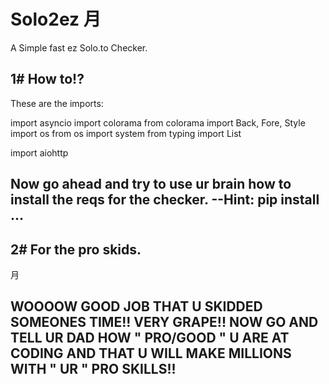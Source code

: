 # Solo2ez 月
A Simple fast ez Solo.to Checker.

1# How to!?
--------------------------------------------------------------------------------------------------------
These are the imports:

import asyncio
import colorama
from colorama import Back, Fore, Style
import os
from os import system
from typing import List

import aiohttp

Now go ahead and try to use ur brain how to install the reqs for the checker. --Hint: pip install ...
--------------------------------------------------------------------------------------------------------


2# For the pro skids.
----------------------------------------------------------------------------------------------------------------
月

WOOOOW GOOD JOB THAT U SKIDDED SOMEONES TIME!! VERY GRAPE!!
NOW GO AND TELL UR DAD HOW " PRO/GOOD " U ARE AT CODING AND THAT U WILL MAKE MILLIONS WITH " UR " PRO SKILLS!!
----------------------------------------------------------------------------------------------------------------
